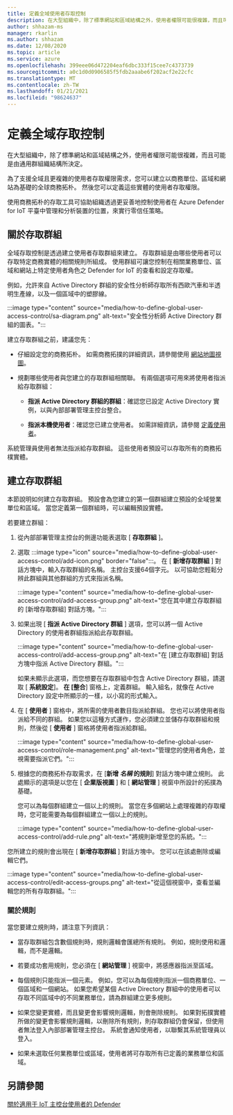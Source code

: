 ```yaml
---
title: 定義全域使用者存取控制
description: 在大型組織中，除了標準網站和區域結構之外，使用者權限可能很複雜，而且可能是由通用群組織結構所決定。
author: shhazam-ms
manager: rkarlin
ms.author: shhazam
ms.date: 12/08/2020
ms.topic: article
ms.service: azure
ms.openlocfilehash: 399eee06d472204eaf6dbc333f15cee7c4373739
ms.sourcegitcommit: a0c1d0d0906585f5fdb2aaabe6f202acf2e22cfc
ms.translationtype: MT
ms.contentlocale: zh-TW
ms.lasthandoff: 01/21/2021
ms.locfileid: "98624637"
---
```

# <a name="define-global-access-control"></a>定義全域存取控制

在大型組織中，除了標準網站和區域結構之外，使用者權限可能很複雜，而且可能是由通用群組織結構所決定。

為了支援全域且更複雜的使用者存取權限需求，您可以建立以商務單位、區域和網站為基礎的全球商務拓朴。 然後您可以定義這些實體的使用者存取權限。

使用商務拓朴的存取工具可協助組織透過更妥善地控制使用者在 Azure Defender for IoT 平臺中管理和分析裝置的位置，來實行零信任策略。

## <a name="about-access-groups"></a>關於存取群組

全域存取控制是透過建立使用者存取群組來建立。 存取群組是由哪些使用者可以存取特定商務實體的相關規則所組成。 使用群組可讓您控制在相關業務單位、區域和網站上特定使用者角色之 Defender for IoT 的查看和設定存取權。

例如，允許來自 Active Directory 群組的安全性分析師存取所有西歐汽車和半透明生產線，以及一個區域中的塑膠線。

:::image type="content" source="media/how-to-define-global-user-access-control/sa-diagram.png" alt-text="安全性分析師 Active Directory 群組的圖表。":::

建立存取群組之前，建議您先：

- 仔細設定您的商務拓朴。 如需商務拓撲的詳細資訊，請參閱使用 [網站地圖視圖](how-to-gain-insight-into-global-regional-and-local-threats.md#work-with-site-map-views)。

- 規劃哪些使用者與您建立的存取群組相關聯。 有兩個選項可用來將使用者指派給存取群組：

  - **指派 Active Directory 群組的群組**：確認您已設定 Active Directory 實例，以與內部部署管理主控台整合。
  
  - **指派本機使用者**：確認您已建立使用者。 如需詳細資訊，請參閱 [定義使用者](how-to-create-and-manage-users.md#define-users)。

系統管理員使用者無法指派給存取群組。 這些使用者預設可以存取所有的商務拓樸實體。

## <a name="create-access-groups"></a>建立存取群組

本節說明如何建立存取群組。 預設會為您建立的第一個群組建立預設的全域營業單位和區域。 當您定義第一個群組時，可以編輯預設實體。

若要建立群組：

1. 從內部部署管理主控台的側邊功能表選取 [ **存取群組** ]。

2. 選取 :::image type="icon" source="media/how-to-define-global-user-access-control/add-icon.png" border="false":::。 在 [ **新增存取群組** ] 對話方塊中，輸入存取群組的名稱。 主控台支援64個字元。 以可協助您輕鬆分辨此群組與其他群組的方式來指派名稱。

   :::image type="content" source="media/how-to-define-global-user-access-control/add-access-group.png" alt-text="您在其中建立存取群組的 [新增存取群組] 對話方塊。":::

3. 如果出現 [ **指派 Active Directory 群組** ] 選項，您可以將一個 Active Directory 的使用者群組指派給此存取群組。

   :::image type="content" source="media/how-to-define-global-user-access-control/add-access-group.png" alt-text="在 [建立存取群組] 對話方塊中指派 Active Directory 群組。":::

   如果未顯示此選項，而您想要在存取群組中包含 Active Directory 群組，請選取 [ **系統設定**]。 **在 [整合**] 窗格上，定義群組。 輸入組名，就像在 Active Directory 設定中所顯示的一樣，以小寫的形式輸入。

5. 在 [ **使用者** ] 窗格中，將所需的使用者數目指派給群組。 您也可以將使用者指派給不同的群組。 如果您以這種方式運作，您必須建立並儲存存取群組和規則，然後從 [ **使用者** ] 窗格將使用者指派給群組。

   :::image type="content" source="media/how-to-define-global-user-access-control/role-management.png" alt-text="管理您的使用者角色，並視需要指派它們。":::

6. 根據您的商務拓朴存取需求，在 [**新增 *名稱* 的規則**] 對話方塊中建立規則。 此處顯示的選項是以您在 [ **企業版視圖** ] 和 [ **網站管理** ] 視窗中所設計的拓撲為基礎。 

   您可以為每個群組建立一個以上的規則。 當您在多個網站上處理複雜的存取權時，您可能需要為每個群組建立一個以上的規則。 

   :::image type="content" source="media/how-to-define-global-user-access-control/add-rule.png" alt-text="將規則新增至您的系統。":::

您所建立的規則會出現在 [ **新增存取群組** ] 對話方塊中。 您可以在該處刪除或編輯它們。

:::image type="content" source="media/how-to-define-global-user-access-control/edit-access-groups.png" alt-text="從這個視窗中，查看並編輯您的所有存取群組。":::

### <a name="about-rules"></a>關於規則

當您要建立規則時，請注意下列資訊：

- 當存取群組包含數個規則時，規則邏輯會匯總所有規則。 例如，規則使用和邏輯，而不是邏輯。

- 若要成功套用規則，您必須在 [ **網站管理** ] 視窗中，將感應器指派至區域。

- 每個規則只能指派一個元素。 例如，您可以為每個規則指派一個商務單位、一個區域和一個網站。 如果您希望某個 Active Directory 群組中的使用者可以存取不同區域中的不同業務單位，請為群組建立更多規則。

- 如果您變更實體，而且變更會影響規則邏輯，則會刪除規則。 如果對拓撲實體所做的變更會影響規則邏輯，以刪除所有規則，則存取群組仍會保留，但使用者無法登入內部部署管理主控台。 系統會通知使用者，以聯繫其系統管理員以登入。

- 如果未選取任何業務單位或區域，使用者將可存取所有已定義的業務單位和區域。

## <a name="see-also"></a>另請參閱

[關於適用于 IoT 主控台使用者的 Defender](how-to-create-and-manage-users.md)
